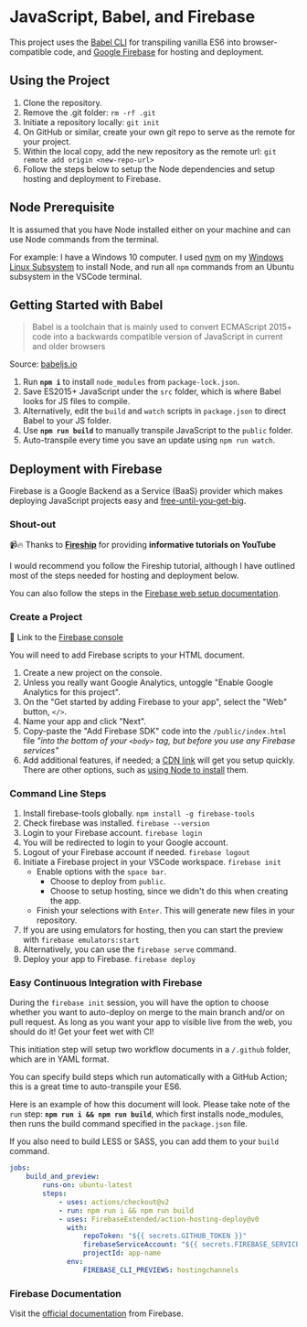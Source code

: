 # JavaScript, Babel, and Firebase

This project uses the [Babel CLI](https://babeljs.io/docs/en/babel-cli) for transpiling vanilla ES6 into browser-compatible code, and [Google Firebase](https://firebase.google.com/) for hosting and deployment.

## Using the Project

1. Clone the repository.
1. Remove the .git folder: `rm -rf .git`
1. Initiate a repository locally: `git init`
1. On GitHub or similar, create your own git repo to serve as the remote for your project.
1. Within the local copy, add the new repository as the remote url: `git remote add origin <new-repo-url>`
1. Follow the steps below to setup the Node dependencies and setup hosting and deployment to Firebase.

## Node Prerequisite

It is assumed that you have Node installed either on your machine and can use Node commands from the terminal.

For example: I have a Windows 10 computer. I used [nvm](https://github.com/nvm-sh/nvm) on my [Windows Linux Subsystem](https://docs.microsoft.com/en-us/windows/wsl/install-win10) to install Node, and run all `npm` commands from an Ubuntu subsystem in the VSCode terminal.

## Getting Started with Babel

> Babel is a toolchain that is mainly used to convert ECMAScript 2015+ code into a backwards compatible version of JavaScript in current and older browsers

Source: [babeljs.io](https://babeljs.io/docs/en)

1. Run **`npm i`** to install `node_modules` from `package-lock.json`.
1. Save ES2015+ JavaScript under the `src` folder, which is where Babel looks for JS files to compile.
1. Alternatively, edit the `build` and `watch` scripts in `package.json` to direct Babel to your JS folder.
1. Use **`npm run build`** to manually transpile JavaScript to the `public` folder.
1. Auto-transpile every time you save an update using `npm run watch`.

## Deployment with Firebase

Firebase is a Google Backend as a Service (BaaS) provider which makes deploying JavaScript projects easy and [free-until-you-get-big](https://firebase.google.com/pricing/).

### Shout-out

📹🔥 Thanks to **[Fireship](https://www.youtube.com/watch?v=q5J5ho7YUhA)** for providing **informative tutorials on YouTube**

I would recommend you follow the Fireship tutorial, although I have outlined most of the steps needed for hosting and deployment below.

You can also follow the steps in the [Firebase web setup documentation](https://firebase.google.com/docs/web/setup).

### Create a Project

🔗 Link to the [Firebase console](https://console.firebase.google.com/u/0/)

You will need to add Firebase scripts to your HTML document.

1. Create a new project on the console.
1. Unless you really want Google Analytics, untoggle "Enable Google Analytics for this project".
1. On the "Get started by adding Firebase to your app", select the "Web" button, `</>`.
1. Name your app and click "Next".
1. Copy-paste the "Add Firebase SDK" code into the `/public/index.html` file _"into the bottom of your `<body>` tag, but before you use any Firebase services"_
1. Add additional features, if needed; a [CDN link](https://firebase.google.com/docs/web/setup#expandable-8) will get you setup quickly. There are other options, such as [using Node to install](https://firebase.google.com/docs/web/setup#expandable-10) them.

### Command Line Steps

1. Install firebase-tools globally. `npm install -g firebase-tools`
1. Check firebase was installed. `firebase --version`
1. Login to your Firebase account. `firebase login`
1. You will be redirected to login to your Google account.
1. Logout of your Firebase account if needed. `firebase logout`
1. Initiate a Firebase project in your VSCode workspace. `firebase init`
    - Enable options with the `space bar`.
        - Choose to deploy from `public`.
        - Choose to setup hosting, since we didn't do this when creating the app.
    - Finish your selections with `Enter`. This will generate new files in your repository.
1. If you are using emulators for hosting, then you can start the preview with `firebase emulators:start`
1. Alternatively, you can use the `firebase serve` command.
1. Deploy your app to Firebase. `firebase deploy`

### Easy Continuous Integration with Firebase

During the `firebase init` session, you will have the option to choose whether you want to auto-deploy on merge to the main branch and/or on pull request. As long as you want your app to visible live from the web, you should do it! Get your feet wet with CI!

This initiation step will setup two workflow documents in a `/.github` folder, which are in YAML format.

You can specify build steps which run automatically with a GitHub Action; this is a great time to auto-transpile your ES6.

Here is an example of how this document will look. Please take note of the `run` step: **`npm run i && npm run build`**, which first installs node_modules, then runs the build command specified in the `package.json` file.

If you also need to build LESS or SASS, you can add them to your `build` command.

```yaml
jobs:
    build_and_preview:
        runs-on: ubuntu-latest
        steps:
            - uses: actions/checkout@v2
            - run: npm run i && npm run build
            - uses: FirebaseExtended/action-hosting-deploy@v0
              with:
                  repoToken: "${{ secrets.GITHUB_TOKEN }}"
                  firebaseServiceAccount: "${{ secrets.FIREBASE_SERVICE_ACCOUNT_APP_NAME }}"
                  projectId: app-name
              env:
                  FIREBASE_CLI_PREVIEWS: hostingchannels
```

### Firebase Documentation

Visit the [official documentation](https://firebase.google.com/docs/) from Firebase.
